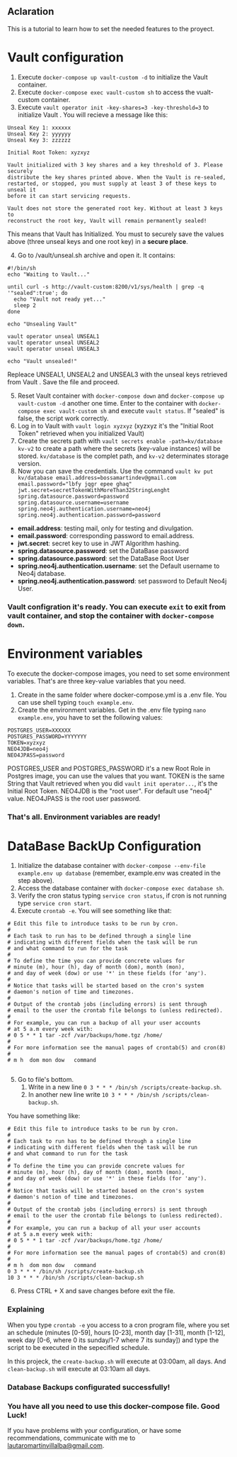 ## Aclaration

This is a tutorial to learn how to set the needed features to the proyect.

# Vault configuration
1. Execute `docker-compose up vault-custom -d` to initialize the Vault container. 
2. Execute `docker-compose exec vault-custom sh` to access the vualt-custom container.
3. Execute `vault operator init -key-shares=3 -key-threshold=3` to initialize Vault . You will recieve a message like this:
```
Unseal Key 1: xxxxxx
Unseal Key 2: yyyyyy
Unseal Key 3: zzzzzz

Initial Root Token: xyzxyz

Vault initialized with 3 key shares and a key threshold of 3. Please securely
distribute the key shares printed above. When the Vault is re-sealed,
restarted, or stopped, you must supply at least 3 of these keys to unseal it
before it can start servicing requests.

Vault does not store the generated root key. Without at least 3 keys to
reconstruct the root key, Vault will remain permanently sealed!
```
This means that Vault has Initialized. You must to securely save the values above (three unseal keys and one root key) in a **secure place**.

4. Go to /vault/unseal.sh archive and open it. It contains:
```
#!/bin/sh
echo "Waiting to Vault..."

until curl -s http://vault-custom:8200/v1/sys/health | grep -q '"sealed":true'; do
  echo "Vault not ready yet..."
  sleep 2
done

echo "Unsealing Vault"

vault operator unseal UNSEAL1
vault operator unseal UNSEAL2
vault operator unseal UNSEAL3

echo "Vault unsealed!"
``` 
Repleace UNSEAL1, UNSEAL2 and UNSEAL3 with the unseal keys retrieved from Vault . Save the file and proceed.

5. Reset Vault container with `docker-compose down` and `docker-compose up vault-custom -d` another one time. Enter to the container with `docker-compose exec vault-custom sh` and execute `vault status`. If "sealed" is false, the script work correctly.
6. Log in to Vault with `vault login xyzxyz` (xyzxyz it's the "Initial Root Token" retrieved when you initialized Vault)
7. Create the secrets path with `vault secrets enable -path=kv/database kv-v2` to create a path where the secrets (key-value instances) will be stored. `kv/database` is the complet path, and `kv-v2` determinates storage version.
8. Now you can save the credentials. Use the command `vault kv put kv/database email.address=bossamartindev@gmail.com email.password="lbfy jqgr epee ghaq" jwt.secret=secretTokenWithMoreThan32StringLenght spring.datasource.password=password spring.datasource.username=username spring.neo4j.authentication.username=neo4j spring.neo4j.authentication.password=password`
 - **email.address**: testing mail, only for testing and divulgation.
 - **email.password**: corresponding password to email.address.
 - **jwt.secret**: secret key to use in JWT Algorithm hashing.
 - **spring.datasource.password**: set the DataBase password
 - **spring.datasource.password**: set the DataBase Root User
 - **spring.neo4j.authentication.username**: set the Default username to Neo4j database.
 - **spring.neo4j.authentication.password**: set password to Default Neo4j User.
### Vault configration it's ready. You can execute `exit` to exit from vault container, and stop the container with `docker-compose down`. 
# Environment variables
To execute the docker-compose images, you need to set some environment variables. That's are three key-value variables that you need.
1. Create in the same folder where docker-compose.yml is a .env file. You can use shell typing `touch example.env`.
2. Create the environment variables. Get in the .env file typing `nano example.env`, you have to set the following values:
```env
POSTGRES_USER=XXXXXX
POSTGRES_PASSWORD=YYYYYYY
TOKEN=xyzxyz
NEO4JDB=neo4j
NEO4JPASS=password
```
POSTGRES_USER and POSTGRES_PASSWORD it's a new Root Role in Postgres image, you can use the values that you want.
TOKEN is the same String that Vault retrieved when you did `vault init operator...`, it's the Initial Root Token.
NEO4JDB is the "root user". For default use "neo4j" value.
NEO4JPASS is the root user password. 
### That's all. Environment variables are ready!
# DataBase BackUp Configuration
1. Initialize the database container with `docker-compose --env-file example.env up database` (remember, example.env was created in the step above).
2. Access the database container with `docker-compose exec database sh`.
3. Verify the cron status typing `service cron status`, if cron is not running type `service cron start`.
4. Execute `crontab -e`. You will see something like that:
```
# Edit this file to introduce tasks to be run by cron.                                                                                                      
#                                                                                                                                                           
# Each task to run has to be defined through a single line                                                                                                  
# indicating with different fields when the task will be run                                                                                                
# and what command to run for the task                                                                                                                      
#                                                                                                                                                           
# To define the time you can provide concrete values for                                                                                                    
# minute (m), hour (h), day of month (dom), month (mon),                                                                                                    
# and day of week (dow) or use '*' in these fields (for 'any').
#                                                                                                                                                           
# Notice that tasks will be started based on the cron's system                                                                                              
# daemon's notion of time and timezones.                                                                                                                    
#                                                                                                                                                           
# Output of the crontab jobs (including errors) is sent through                                                                                             
# email to the user the crontab file belongs to (unless redirected).                                                                                        
#
# For example, you can run a backup of all your user accounts                                                                                               
# at 5 a.m every week with:                                                                                                                                 
# 0 5 * * 1 tar -zcf /var/backups/home.tgz /home/                                                                                                           
#                                                                                                                                                           
# For more information see the manual pages of crontab(5) and cron(8)                                                                                       
#                                                                                                                                                           
# m h  dom mon dow   command                                                                                                                                
                                                                                                                  
```
5. Go to file's bottom.
   1. Write in a new line `0 3 * * * /bin/sh /scripts/create-backup.sh`.
   2. In another new line write `10 3 * * * /bin/sh /scripts/clean-backup.sh`.

  You have something like:
```
# Edit this file to introduce tasks to be run by cron.                                                                                                      
#                                                                                                                                                           
# Each task to run has to be defined through a single line                                                                                                  
# indicating with different fields when the task will be run                                                                                                
# and what command to run for the task                                                                                                                      
#                                                                                                                                                           
# To define the time you can provide concrete values for                                                                                                    
# minute (m), hour (h), day of month (dom), month (mon),                                                                                                    
# and day of week (dow) or use '*' in these fields (for 'any').
#                                                                                                                                                           
# Notice that tasks will be started based on the cron's system                                                                                              
# daemon's notion of time and timezones.                                                                                                                    
#                                                                                                                                                           
# Output of the crontab jobs (including errors) is sent through                                                                                             
# email to the user the crontab file belongs to (unless redirected).                                                                                        
#
# For example, you can run a backup of all your user accounts                                                                                               
# at 5 a.m every week with:                                                                                                                                 
# 0 5 * * 1 tar -zcf /var/backups/home.tgz /home/                                                                                                           
#                                                                                                                                                           
# For more information see the manual pages of crontab(5) and cron(8)                                                                                       
#                                                                                                                                                           
# m h  dom mon dow   command
0 3 * * * /bin/sh /scripts/create-backup.sh
10 3 * * * /bin/sh /scripts/clean-backup.sh
```
6. Press CTRL + X and save changes before exit the file.

### Explaining
When you type `crontab -e` you access to a cron program file, where you set an schedule (minutes [0-59], hours [0-23], month day [1-31], month [1-12], week day [0-6, where 0 its sunday/1-7 where 7 its sunday]) and type the script to be executed in the sepecified schedule. 

In this projeck, the `create-backup.sh` will execute at 03:00am, all days. And `clean-backup.sh` will execute at 03:10am all days.

### Database Backups configurated successfully!

### You have all you need to use this docker-compose file. Good Luck!

If you have problems with your configuration, or have some recommendations, communicate with me to lautaromartinvillalba@gmail.com.
